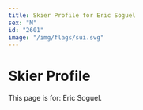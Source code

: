 ```yaml
---
title: Skier Profile for Eric Soguel
sex: "M"
id: "2601"
image: "/img/flags/sui.svg" 
---
```


# Skier Profile

This page is for: Eric Soguel.
    